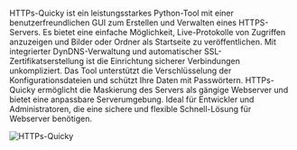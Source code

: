 HTTPs-Quicky ist ein leistungsstarkes Python-Tool mit einer benutzerfreundlichen GUI zum Erstellen und Verwalten eines HTTPS-Servers. 
Es bietet eine einfache Möglichkeit, Live-Protokolle von Zugriffen anzuzeigen und Bilder oder Ordner als Startseite zu veröffentlichen. 
Mit integrierter DynDNS-Verwaltung und automatischer SSL-Zertifikatserstellung ist die Einrichtung sicherer Verbindungen unkompliziert. 
Das Tool unterstützt die Verschlüsselung der Konfigurationsdateien und schützt Ihre Daten mit Passwörtern. 
HTTPs-Quicky ermöglicht die Maskierung des Servers als gängige Webserver und bietet eine anpassbare Serverumgebung. 
Ideal für Entwickler und Administratoren, die eine sichere und flexible Schnell-Lösung für Webserver benötigen.

![HTTPs-Quicky](https://github.com/user-attachments/assets/95d58dad-467b-4a42-a28d-7220d21ad1ad)